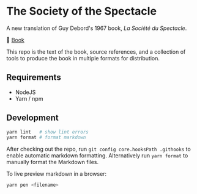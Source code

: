 # The Society of the Spectacle

A new translation of Guy Debord's 1967 book, _La Société du Spectacle_.

📕 [Book](chapters/index.md)

This repo is the text of the book, source references, and a collection of tools
to produce the book in multiple formats for distribution.

## Requirements

- NodeJS
- Yarn / npm

## Development

```bash
yarn lint   # show lint errors
yarn format # format markdown
```

After checking out the repo, run `git config core.hooksPath .githooks` to enable
automatic markdown formatting. Alternatively run `yarn format` to manually
format the Markdown files.

To live preview markdown in a browser:

```bash
yarn pen <filename>
```
